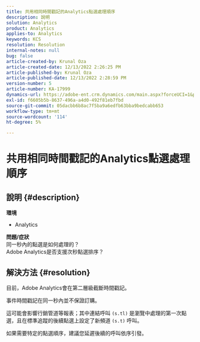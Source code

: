 ```yaml
---
title: 共用相同時間戳記的Analytics點選處理順序
description: 說明
solution: Analytics
product: Analytics
applies-to: Analytics
keywords: KCS
resolution: Resolution
internal-notes: null
bug: false
article-created-by: Krunal Oza
article-created-date: 12/13/2022 2:26:25 PM
article-published-by: Krunal Oza
article-published-date: 12/13/2022 2:28:59 PM
version-number: 5
article-number: KA-17999
dynamics-url: https://adobe-ent.crm.dynamics.com/main.aspx?forceUCI=1&pagetype=entityrecord&etn=knowledgearticle&id=c59aec1b-f27a-ed11-81ac-6045bd006b3d
exl-id: f6605b5b-8637-496a-a4d0-492f81eb7fbd
source-git-commit: 05dacbb6b8ac7f5ba9a6edfb63bba9bedcabb653
workflow-type: tm+mt
source-wordcount: '114'
ht-degree: 5%

---
```


# 共用相同時間戳記的Analytics點選處理順序

## 說明 {#description}

<b>環境</b>
- Analytics



<b>問題/症狀</b><br>同一秒內的點選是如何處理的？<br>Adobe Analytics是否支援次秒點選排序？

## 解決方法 {#resolution}


目前，Adobe Analytics會在第二層級截斷時間戳記。

事件時間戳記在同一秒內並不保證訂購。

這可能會影響行銷管道等報表；其中連結呼叫 `(s.tl)` 是瀏覽中處理的第一次點選，且在標準追蹤的後續點選上設定了新頻道 `(s.t)` 呼叫。

如果需要特定的點選順序，建議您延遲後續的呼叫依序引發。
